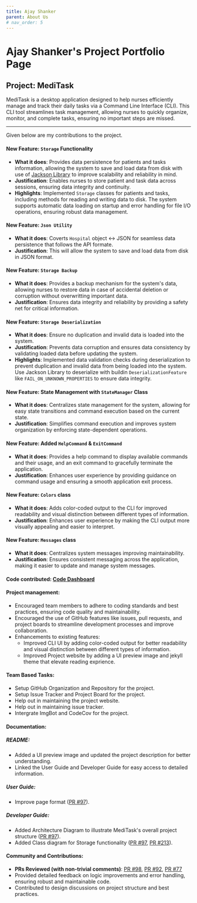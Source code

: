 ```yaml
---
title: Ajay Shanker
parent: About Us
# nav_order: 5
---
```


# Ajay Shanker's Project Portfolio Page

## Project: MediTask

MediTask is a desktop application designed to help nurses efficiently manage and track their daily tasks via a Command Line Interface (CLI). This CLI tool streamlines task management, allowing nurses to quickly organize, monitor, and complete tasks, ensuring no important steps are missed.

---

Given below are my contributions to the project.

#### **New Feature:** `Storage` Functionality
  - **What it does**: Provides data persistence for patients and tasks information, allowing the system to save and load data from disk with use of [Jackson Library](https://github.com/FasterXML/jackson) to improve scalability and reliability in mind.
  - **Justification**: Enables nurses to store patient and task data across sessions, ensuring data integrity and continuity.
  - **Highlights**: Implemented `Storage` classes for patients and tasks, including methods for reading and writing data to disk. The system supports automatic data loading on startup and error handling for file I/O operations, ensuring robust data management.
#### **New Feature: `Json Utility`**
  - **What it does**: Coverts `Hospital` object <-> JSON for seamless data persistence that follows the API formate.
  - **Justification**: This will allow the system to save and load data from disk in JSON format.
#### **New Feature: `Storage Backup`**
  - **What it does**: Provides a backup mechanism for the system's data, allowing nurses to restore data in case of accidental deletion or corruption without overwritting important data.
  - **Justification**: Ensures data integrity and reliability by providing a safety net for critical information.
#### **New Feature: `Storage Deserialization`**
  - **What it does**: Ensure no duplication and invalid data is loaded into the system.
  - **Justification**: Prevents data corruption and ensures data consistency by validating loaded data before updating the system.
  - **Highlights**: Implemented data validation checks during deserialization to prevent duplication and invalid data from being loaded into the system. Use Jackson Library to deserialize with buildin `DeserializationFeature` like `FAIL_ON_UNKNOWN_PROPERTIES` to ensure data integrity.
#### **New Feature: State Management with `StateManager` Class**
  - **What it does**: Centralizes state management for the system, allowing for easy state transitions and command execution based on the current state.
  - **Justification**: Simplifies command execution and improves system organization by enforcing state-dependent operations.
#### **New Feature: Added `HelpCommand` & `ExitCommand`**
  - **What it does**: Provides a help command to display available commands and their usage, and an exit command to gracefully terminate the application.
  - **Justification**: Enhances user experience by providing guidance on command usage and ensuring a smooth application exit process.
#### **New Feature: `Colors` class**
  - **What it does**: Adds color-coded output to the CLI for improved readability and visual distinction between different types of information.
  - **Justification**: Enhances user experience by making the CLI output more visually appealing and easier to interpret.
#### **New Feature: `Messages` class**
  - **What it does**: Centralizes system messages improving maintainability.
  - **Justification**: Ensures consistent messaging across the application, making it easier to update and manage system messages.

#### **Code contributed**: [Code Dashboard](https://nus-cs2113-ay2425s1.github.io/tp-dashboard/?search=ajay&breakdown=true&sort=groupTitle%20dsc&sortWithin=title&since=2024-09-20&timeframe=commit&mergegroup=&groupSelect=groupByRepos&checkedFileTypes=docs~functional-code~test-code~other&tabOpen=true&tabType=authorship&tabAuthor=NCF3535&tabRepo=AY2425S1-CS2113-T11-1%2Ftp%5Bmaster%5D&authorshipIsMergeGroup=false&authorshipFileTypes=docs~functional-code~test-code~other&authorshipIsBinaryFileTypeChecked=false&authorshipIsIgnoredFilesChecked=false)

#### **Project management**:
  - Encouraged team members to adhere to coding standards and best practices, ensuring code quality and maintainability.
  - Encouraged the use of GitHub features like issues, pull requests, and project boards to streamline development processes and improve collaboration.
  - Enhancements to existing features:
    - Improved CLI UI by adding color-coded output for better readability and visual distinction between different types of information.
    - Improved Project website by adding a UI preview image and jekyll theme that elevate reading exprience.
#### **Team Based Tasks**:
  - Setup GitHub Organization and Repository for the project.
  - Setup Issue Tracker and Project Board for the project.
  - Help out in maintaining the project website.
  - Help out in maintaining issue tracker.
  - Intergrate ImgBot and CodeCov for the project.
#### **Documentation**:
  ##### **README**:
  - Added a UI preview image and updated the project description for better understanding.
  - Linked the User Guide and Developer Guide for easy access to detailed information.
  ##### **User Guide**:
  - Improve page format ([PR #97](https://github.com/AY2425S1-CS2113-T11-1/tp/pull/97)).
  ##### **Developer Guide**:
  - Added Architecture Diagram to illustrate MediTask's overall project structure ([PR #97](https://github.com/AY2425S1-CS2113-T11-1/tp/pull/97)).
  - Added Class diagram for Storage functionality ([PR #97](https://github.com/AY2425S1-CS2113-T11-1/tp/pull/97), [PR #213](https://github.com/AY2425S1-CS2113-T11-1/tp/pull/213)).

#### **Community and Contributions**:
  - **PRs Reviewed (with non-trivial comments)**: [PR #98](https://github.com/AY2425S1-CS2113-T11-1/tp/pull/98), [PR #92](https://github.com/AY2425S1-CS2113-T11-1/tp/pull/92), [PR #77](https://github.com/AY2425S1-CS2113-T11-1/tp/pull/77)
  - Provided detailed feedback on logic improvements and error handling, ensuring robust and maintainable code.
  - Contributed to design discussions on project structure and best practices.
